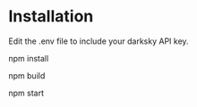 # Installation

Edit the .env file to include your darksky API key.

npm install

npm build

 npm start